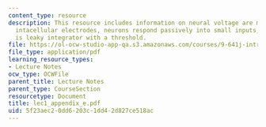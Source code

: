 ```yaml
---
content_type: resource
description: This resource includes information on neural voltage are measured with
  intacellular electrodes, neurons respond passively into small inputs, and a neuron
  is leaky integrator with a threshold.
file: https://ol-ocw-studio-app-qa.s3.amazonaws.com/courses/9-641j-introduction-to-neural-networks-spring-2005/5f23aec20dd6203c1dd42d827ce518ac_lec1_appendix_e.pdf
file_type: application/pdf
learning_resource_types:
- Lecture Notes
ocw_type: OCWFile
parent_title: Lecture Notes
parent_type: CourseSection
resourcetype: Document
title: lec1_appendix_e.pdf
uid: 5f23aec2-0dd6-203c-1dd4-2d827ce518ac
---
```

